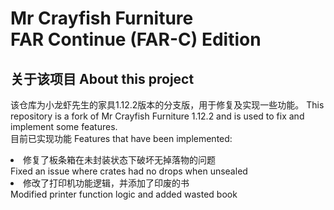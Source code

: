 # Mr Crayfish Furniture<br>FAR Continue (FAR-C) Edition
## 关于该项目 About this project
该仓库为小龙虾先生的家具1.12.2版本的分支版，用于修复及实现一些功能。
This repository is a fork of Mr Crayfish Furniture 1.12.2 and is used to fix and implement some features.<br>
目前已实现功能 Features that have been implemented:
<li>修复了板条箱在未封装状态下破坏无掉落物的问题<br>
Fixed an issue where crates had no drops when unsealed
<li>修改了打印机功能逻辑，并添加了印废的书<br>
Modified printer function logic and added wasted book
